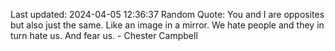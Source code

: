 Last updated: 2024-04-05 12:36:37
Random Quote: You and I are opposites but also just the same. Like an image in a mirror. We hate people and they in turn hate us. And fear us. - Chester Campbell